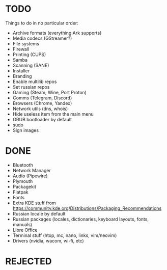# TODO

Things to do in no particular order:

- Archive formats (everything Ark supports)
- Media codecs (GStreamer?)
- File systems
- Firewall
- Printing (CUPS)
- Samba
- Scanning (SANE)
- Installer
- Branding
- Enable multilib repos
- Set russian repos
- Gaming (Steam, Wine, Port Proton)
- Comms (Telegram, Discord)
- Browsers (Chrome, Yandex)
- Network utils (dns, whois)
- Hide useless item from the main menu
- GRUB bootloader by default
- sudo
- Sign images

# DONE

- Bluetooth
- Network Manager
- Audio (Pipewire)
- Plymouth
- Packagekit
- Flatpak
- Fonts
- Extra KDE stuff from https://community.kde.org/Distributions/Packaging_Recommendations
- Russian locale by default
- Russian packages (locales, dictionaries, keyboard layouts, fonts, manuals)
- Libre Office
- Terminal stuff (htop, mc, nano, links, vim/neovim)
- Drivers (nvidia, wacom, wi-fi, etc)

# REJECTED
